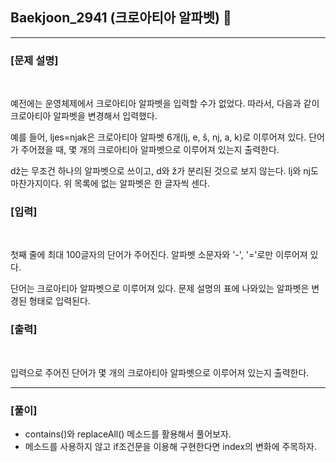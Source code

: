 ## Baekjoon_2941 (크로아티아 알파벳) 🚀
___


### **[문제 설명]**
<br>

예전에는 운영체제에서 크로아티아 알파벳을 입력할 수가 없었다. 따라서, 다음과 같이 크로아티아 알파벳을 변경해서 입력했다.

예를 들어, ljes=njak은 크로아티아 알파벳 6개(lj, e, š, nj, a, k)로 이루어져 있다. 단어가 주어졌을 때, 몇 개의 크로아티아 알파벳으로 이루어져 있는지 출력한다.

dž는 무조건 하나의 알파벳으로 쓰이고, d와 ž가 분리된 것으로 보지 않는다. lj와 nj도 마찬가지이다. 위 목록에 없는 알파벳은 한 글자씩 센다.


### **[입력]**
<br>

첫째 줄에 최대 100글자의 단어가 주어진다. 알파벳 소문자와 '-', '='로만 이루어져 있다.

단어는 크로아티아 알파벳으로 이루어져 있다. 문제 설명의 표에 나와있는 알파벳은 변경된 형태로 입력된다.

### **[출력]**
<br>

입력으로 주어진 단어가 몇 개의 크로아티아 알파벳으로 이루어져 있는지 출력한다.

___


### **[풀이]**

- contains()와 replaceAll() 메소드를 활용해서 풀어보자.
- 메소드를 사용하지 않고 if조건문을 이용해 구현한다면 index의 변화에 주목하자.
 